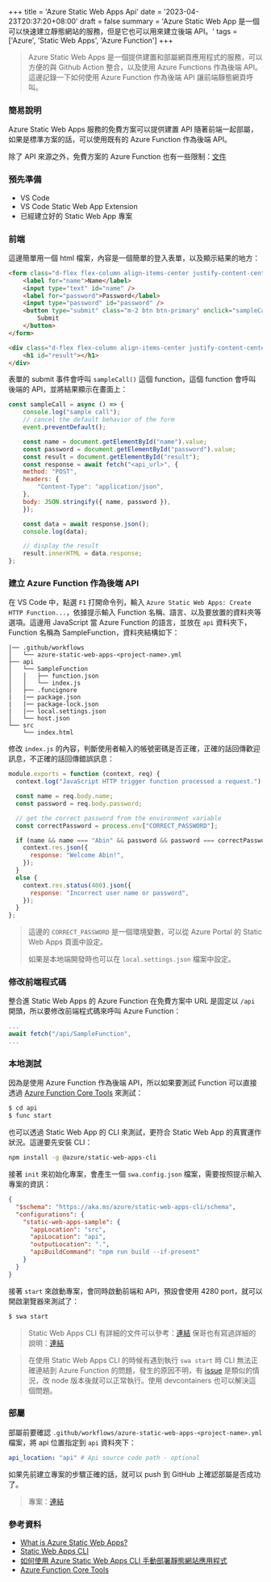 +++
title = 'Azure Static Web Apps Api'
date = '2023-04-23T20:37:20+08:00'
draft = false
summary = 'Azure Static Web App 是一個可以快速建立靜態網站的服務，但是它也可以用來建立後端 API。'
tags = ['Azure', 'Static Web Apps', 'Azure Function']
+++
> Azure Static Web Apps 是一個提供建置和部屬網頁應用程式的服務，可以方便的與 Github Action 整合，以及使用 Azure Functions 作為後端 API。這邊記錄一下如何使用 Azure Function 作為後端 API 讓前端靜態網頁呼叫。
### 簡易說明
Azure Static Web Apps 服務的免費方案可以提供建置 API 隨著前端一起部屬，如果是標準方案的話，可以使用既有的 Azure Function 作為後端 API。

除了 API 來源之外，免費方案的 Azure Function 也有一些限制：[文件](https://learn.microsoft.com/en-us/azure/static-web-apps/apis-overview#constraints)

### 預先準備
- VS Code
- VS Code Static Web App Extension
- 已經建立好的 Static Web App 專案

### 前端
這邊簡單用一個 html 檔案，內容是一個簡單的登入表單，以及顯示結果的地方：
```html
<form class="d-flex flex-column align-items-center justify-content-center" style="height: 50vh">
    <label for="name">Name</label>
    <input type="text" id="name" />
    <label for="password">Password</label>
    <input type="password" id="password" />
    <button type="submit" class="m-2 btn btn-primary" onclick="sampleCall()">
        Submit
    </button>
</form>

<div class="d-flex flex-column align-items-center justify-content-center">
    <h1 id="result"></h1>
</div>
```
表單的 submit 事件會呼叫 `sampleCall()` 這個 function，這個 function 會呼叫後端的 API，並將結果顯示在畫面上：
```javascript
const sampleCall = async () => {
    console.log("sample call");
    // cancel the default behavior of the form
    event.preventDefault();

    const name = document.getElementById("name").value;
    const password = document.getElementById("password").value;
    const result = document.getElementById("result");
    const response = await fetch("<api_url>", {
    method: "POST",
    headers: {
        "Content-Type": "application/json",
    },
    body: JSON.stringify({ name, password }),
    });

    const data = await response.json();
    console.log(data);

    // display the result
    result.innerHTML = data.response;
};
```

### 建立 Azure Function 作為後端 API
在 VS Code 中，點選 `F1` 打開命令列，輸入 `Azure Static Web Apps: Create HTTP Function...`，依據提示輸入 Function 名稱、語言、以及要放置的資料夾等選項。這邊用 JavaScript 當 Azure Function 的語言，並放在 `api` 資料夾下，Function 名稱為 SampleFunction，資料夾結構如下：

```
|── .github/workflows
│   └── azure-static-web-apps-<project-name>.yml
├── api
│   └── SampleFunction
│   │   ├── function.json
│   │   └── index.js
│   ├── .funcignore
|   |── package.json
|   |── package-lock.json
|   |── local.settings.json
│   └── host.json
└── src
    └── index.html
```

修改 `index.js` 的內容，判斷使用者輸入的帳號密碼是否正確，正確的話回傳歡迎訊息，不正確的話回傳錯誤訊息：
```javascript
module.exports = function (context, req) {
  context.log("JavaScript HTTP trigger function processed a request.");

  const name = req.body.name;
  const password = req.body.password;

  // get the correct password from the environment variable
  const correctPassword = process.env["CORRECT_PASSWORD"];

  if (name && name === "Abin" && password && password === correctPassword) {
    context.res.json({
      response: "Welcome Abin!",
    });
  }
  else {
    context.res.status(400).json({
      response: "Incorrect user name or password",
    });
  }
};
```

> 這邊的 `CORRECT_PASSWORD` 是一個環境變數，可以從 Azure Portal 的 Static Web Apps 頁面中設定。
> 
> 如果是本地端開發時也可以在 `local.settings.json` 檔案中設定。

### 修改前端程式碼
整合進 Static Web Apps 的 Azure Function 在免費方案中 URL 是固定以 `/api` 開頭，所以要修改前端程式碼來呼叫 Azure Function：

```javascript
...
await fetch("/api/SampleFunction", 
...
```

### 本地測試
因為是使用 Azure Function 作為後端 API，所以如果要測試 Function 可以直接透過 [Azure Function Core Tools](https://learn.microsoft.com/en-us/azure/azure-functions/functions-run-local?tabs=v4%2Cwindows%2Ccsharp%2Cportal%2Cbash) 來測試：
```bash
$ cd api
$ func start
```
也可以透過 Static Web App 的 CLI 來測試，更符合 Static Web App 的真實運作狀況。這邊要先安裝 CLI：
```bash
npm install -g @azure/static-web-apps-cli
```
接著 `init` 來初始化專案，會產生一個 `swa.config.json` 檔案，需要按照提示輸入專案的資訊：

```json
{
  "$schema": "https://aka.ms/azure/static-web-apps-cli/schema",
  "configurations": {
    "static-web-apps-sample": {
      "appLocation": "src",
      "apiLocation": "api",
      "outputLocation": ".",
      "apiBuildCommand": "npm run build --if-present"
    }
  }
}
```

接著 `start` 來啟動專案，會同時啟動前端和 API，預設會使用 4280 port，就可以開啟瀏覽器來測試了：

```bash
$ swa start
```

> Static Web Apps CLI 有詳細的文件可以參考：[連結](https://azure.github.io/static-web-apps-cli/)
> 保哥也有寫過詳細的說明：[連結](https://blog.miniasp.com/post/2022/10/22/Deploy-Website-using-Azure-Static-Web-Apps-CLI)


> 在使用 Static Web Apps CLI 的時候有遇到執行 `swa start` 時 CLI 無法正確連結到 Azure Function 的問題，發生的原因不明，有 [issue](https://github.com/Azure/static-web-apps-cli/issues/335) 是類似的情況，改 node 版本後就可以正常執行。使用 devcontainers 也可以解決這個問題。

### 部屬

部屬前要確認 `.github/workflows/azure-static-web-apps-<project-name>.yml` 檔案，將 api 位置指定到 `api` 資料夾下：

```yml
api_location: "api" # Api source code path - optional
```

如果先前建立專案的步驟正確的話，就可以 push 到 GitHub 上確認部屬是否成功了。


> 專案：[連結](https://github.com/AaaBin/static-web-apps-sample)

### 參考資料
- [What is Azure Static Web Apps?](https://learn.microsoft.com/en-us/azure/static-web-apps/overview)
- [Static Web Apps CLI](https://azure.github.io/static-web-apps-cli/)
- [如何使用 Azure Static Web Apps CLI 手動部署靜態網站應用程式](https://blog.miniasp.com/post/2022/10/22/Deploy-Website-using-Azure-Static-Web-Apps-CLI)
- [Azure Function Core Tools](https://learn.microsoft.com/en-us/azure/azure-functions/functions-run-local?tabs=v4%2Cwindows%2Ccsharp%2Cportal%2Cbash)